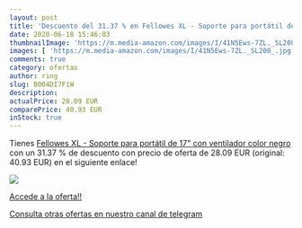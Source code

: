 ```yaml
---
layout: post
title: 'Descuento del 31.37 % en Fellowes XL - Soporte para portátil de 1'
date: 2020-06-18 15:46:03
thumbnailImage: 'https://m.media-amazon.com/images/I/41N5Ews-7ZL._SL200_.jpg'
images: [ 'https://m.media-amazon.com/images/I/41N5Ews-7ZL._SL200_.jpg' ]
comments: true
category: ofertas
author: ring
slug: B004DI7F1W
description:
actualPrice: 28.09 EUR
comparePrice: 40.93 EUR
inStock: true
---
```


Tienes [Fellowes XL - Soporte para portátil de 17" con ventilador  color negro](https://www.amazon.com/dp/B004DI7F1W/?tag=redken08-20) con un 31.37 % de descuento con precio de oferta de 28.09 EUR (original: 40.93 EUR) en el siguiente enlace!

[![](https://m.media-amazon.com/images/I/41N5Ews-7ZL._SL200_.jpg)](https://www.amazon.com/dp/B004DI7F1W/?tag=redken08-20)

[Accede a la oferta!!](https://www.amazon.com/dp/B004DI7F1W/?tag=redken08-20)

[Consulta otras ofertas en nuestro canal de telegram](https://t.me/s/ofertas25)

